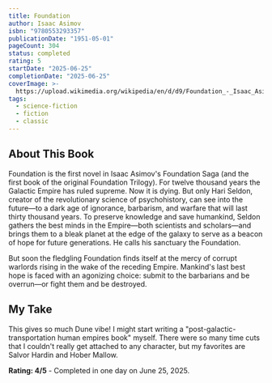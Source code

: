 ```yaml
---
title: Foundation
author: Isaac Asimov
isbn: "9780553293357"
publicationDate: "1951-05-01"
pageCount: 304
status: completed
rating: 5
startDate: "2025-06-25"
completionDate: "2025-06-25"
coverImage: >-
  https://upload.wikimedia.org/wikipedia/en/d/d9/Foundation_-_Isaac_Asimov_%28Gnome_1951%29.jpg
tags:
  - science-fiction
  - fiction
  - classic
---
```


## About This Book

Foundation is the first novel in Isaac Asimov's Foundation Saga (and the first book of the original Foundation Trilogy). For twelve thousand years the Galactic Empire has ruled supreme. Now it is dying. But only Hari Seldon, creator of the revolutionary science of psychohistory, can see into the future—to a dark age of ignorance, barbarism, and warfare that will last thirty thousand years. To preserve knowledge and save humankind, Seldon gathers the best minds in the Empire—both scientists and scholars—and brings them to a bleak planet at the edge of the galaxy to serve as a beacon of hope for future generations. He calls his sanctuary the Foundation.

But soon the fledgling Foundation finds itself at the mercy of corrupt warlords rising in the wake of the receding Empire. Mankind's last best hope is faced with an agonizing choice: submit to the barbarians and be overrun—or fight them and be destroyed.

## My Take

This gives so much Dune vibe! I might start writing a "post-galactic-transportation human empires book" myself. There were so many time cuts that I couldn't really get attached to any character, but my favorites are Salvor Hardin and Hober Mallow.

**Rating: 4/5** - Completed in one day on June 25, 2025.
